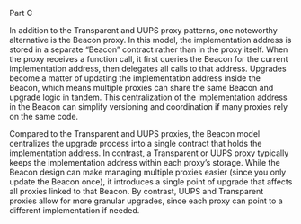 Part C

In addition to the Transparent and UUPS proxy patterns, one noteworthy alternative is the Beacon proxy. In this model, the implementation address is stored in a separate “Beacon” contract rather than in the proxy itself. When the proxy receives a function call, it first queries the Beacon for the current implementation address, then delegates all calls to that address. Upgrades become a matter of updating the implementation address inside the Beacon, which means multiple proxies can share the same Beacon and upgrade logic in tandem. This centralization of the implementation address in the Beacon can simplify versioning and coordination if many proxies rely on the same code.

Compared to the Transparent and UUPS proxies, the Beacon model centralizes the upgrade process into a single contract that holds the implementation address. In contrast, a Transparent or UUPS proxy typically keeps the implementation address within each proxy’s storage. While the Beacon design can make managing multiple proxies easier (since you only update the Beacon once), it introduces a single point of upgrade that affects all proxies linked to that Beacon. By contrast, UUPS and Transparent proxies allow for more granular upgrades, since each proxy can point to a different implementation if needed.
